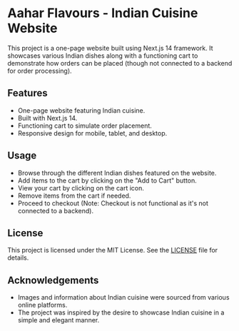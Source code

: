 # Aahar Flavours -  Indian Cuisine Website

 This project is a one-page website built using Next.js 14 framework. It showcases various Indian dishes along with a functioning cart to demonstrate how orders can be placed (though not connected to a backend for order processing).

## Features

- One-page website featuring Indian cuisine.
- Built with Next.js 14.
- Functioning cart to simulate order placement.
- Responsive design for mobile, tablet, and desktop.

## Usage

- Browse through the different Indian dishes featured on the website.
- Add items to the cart by clicking on the "Add to Cart" button.
- View your cart by clicking on the cart icon.
- Remove items from the cart if needed.
- Proceed to checkout (Note: Checkout is not functional as it's not connected to a backend).

## License

This project is licensed under the MIT License. See the [LICENSE](LICENSE) file for details.

## Acknowledgements

- Images and information about Indian cuisine were sourced from various online platforms.
- The project was inspired by the desire to showcase Indian cuisine in a simple and elegant manner.

